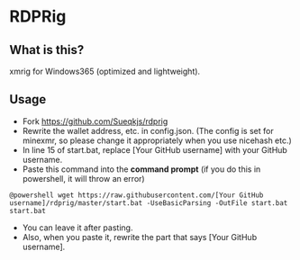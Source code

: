 # RDPRig

## What is this?

xmrig for Windows365 (optimized and lightweight).

## Usage

- Fork https://github.com/Sueqkjs/rdprig
- Rewrite the wallet address, etc. in config.json. (The config is set for minexmr, so please change it appropriately when you use nicehash etc.)
- In line 15 of start.bat, replace \[Your GitHub username] with your GitHub username.
- Paste this command into the **command prompt** (if you do this in powershell, it will throw an error)
```batch
@powershell wget https://raw.githubusercontent.com/[Your GitHub username]/rdprig/master/start.bat -UseBasicParsing -OutFile start.bat
start.bat
```
- You can leave it after pasting.
- Also, when you paste it, rewrite the part that says \[Your GitHub username].
